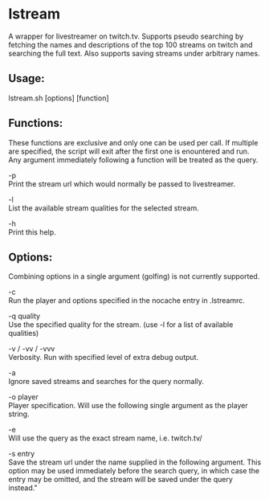 lstream
=======

A wrapper for livestreamer on twitch.tv. Supports pseudo searching by fetching the
names and descriptions of the top 100 streams on twitch and searching the full text.
Also supports saving streams under arbitrary names.

Usage: 
-----
lstream.sh [options] [function] <query>

Functions:
---------
These functions are exclusive and only one can be used per call. If multiple are
specified, the script will exit after the first one is enountered and run. Any
argument immediately following a function will be treated as the query.

-p  
  Print the stream url which would normally be passed to livestreamer.

-l  
  List the available stream qualities for the selected stream.

-h  
  Print this help.

Options:
-------
Combining options in a single argument (golfing) is not currently supported.

-c  
  Run the player and options specified in the nocache entry in .lstreamrc.

-q quality  
  Use the specified quality for the stream. (use -l for a list of available qualities)

-v / -vv / -vvv  
  Verbosity. Run with specified level of extra debug output.

-a  
  Ignore saved streams and searches for the query normally.

-o player  
  Player specification. Will use the following single argument as the player string.

-e  
  Will use the query as the exact stream name, i.e. twitch.tv/<query>

-s entry  
  Save the stream url under the name supplied in the following argument.
  This option may be used immediately before the search query, in which case 
  the entry may be omitted, and the stream will be saved under the query instead."
